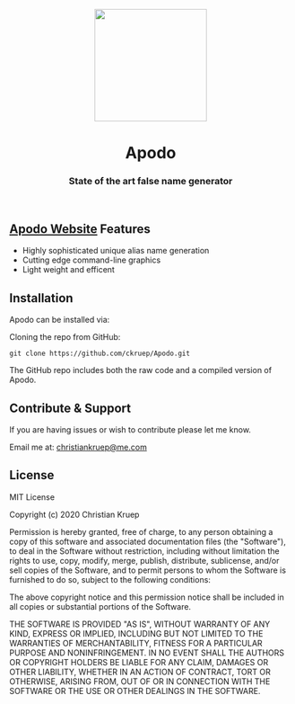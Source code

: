 <p align="center">
  <img src="https://www.allaboutbirds.org/sgapp/images/silos/icon-pigeon.png" width="200px">
<p>

<h1 align="center">Apodo</h1>

<h3 align ="center">State of the art false name generator</h3>
<br>

<a href="https://ckruep.github.io/Apodo/">Apodo Website</a>
Features
--------

- Highly sophisticated unique alias name generation
- Cutting edge command-line graphics
- Light weight and efficent
  

Installation
------------

Apodo can be installed via: 

Cloning the repo from GitHub:
  ```
  git clone https://github.com/ckruep/Apodo.git
  ```

  The GitHub repo includes both the raw code and a compiled version of Apodo.

Contribute & Support 
-------
If you are having issues or wish to contribute please let me know.

Email me at: christiankruep@me.com

License
-------

MIT License

Copyright (c) 2020 Christian Kruep

Permission is hereby granted, free of charge, to any person obtaining a copy
of this software and associated documentation files (the "Software"), to deal
in the Software without restriction, including without limitation the rights
to use, copy, modify, merge, publish, distribute, sublicense, and/or sell
copies of the Software, and to permit persons to whom the Software is
furnished to do so, subject to the following conditions:

The above copyright notice and this permission notice shall be included in all
copies or substantial portions of the Software.

THE SOFTWARE IS PROVIDED "AS IS", WITHOUT WARRANTY OF ANY KIND, EXPRESS OR
IMPLIED, INCLUDING BUT NOT LIMITED TO THE WARRANTIES OF MERCHANTABILITY,
FITNESS FOR A PARTICULAR PURPOSE AND NONINFRINGEMENT. IN NO EVENT SHALL THE
AUTHORS OR COPYRIGHT HOLDERS BE LIABLE FOR ANY CLAIM, DAMAGES OR OTHER
LIABILITY, WHETHER IN AN ACTION OF CONTRACT, TORT OR OTHERWISE, ARISING FROM,
OUT OF OR IN CONNECTION WITH THE SOFTWARE OR THE USE OR OTHER DEALINGS IN THE
SOFTWARE.

